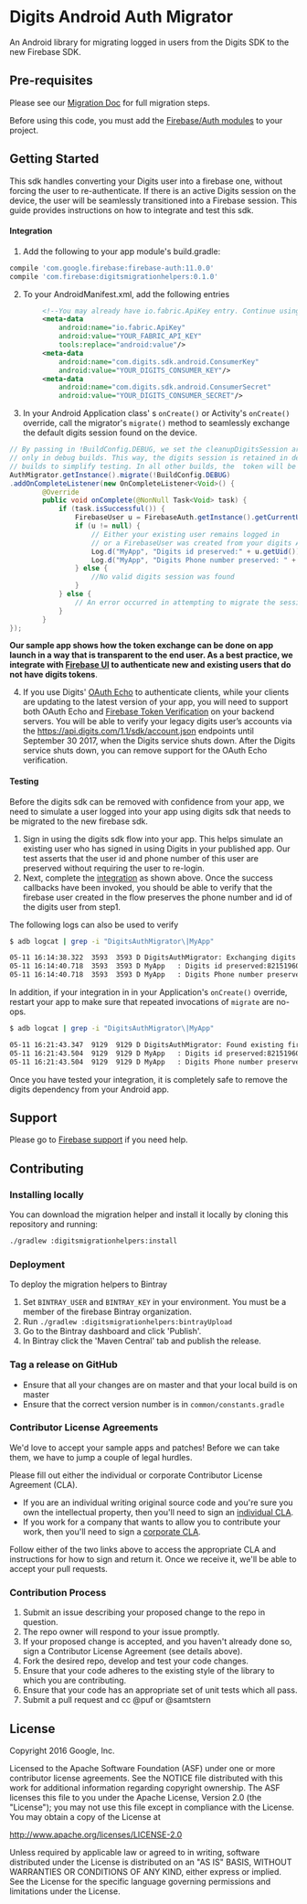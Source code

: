 # Digits Android Auth Migrator

An Android library for migrating logged in users from the Digits SDK to the new
Firebase SDK.

## Pre-requisites

Please see our [Migration Doc](https://firebase.google.com/support/guides/digits-android) for full migration steps. 

Before using this code, you must add the [Firebase/Auth modules](https://firebase.google.com/docs/auth/android/start/) to your project.

## Getting Started
This sdk handles converting your Digits user into a firebase one, without forcing the user to re-authenticate. If there is an active Digits session on the device, the user will be seamlessly transitioned into a Firebase session. 
This guide provides instructions on how to integrate and test this sdk.

#### Integration
1. Add the following to your app module's build.gradle:
  ```groovy
  compile 'com.google.firebase:firebase-auth:11.0.0'
  compile 'com.firebase:digitsmigrationhelpers:0.1.0'
  ```
2. To your AndroidManifest.xml, add the following entries
  ```xml
          <!--You may already have io.fabric.ApiKey entry. Continue using it -->
          <meta-data
              android:name="io.fabric.ApiKey"
              android:value="YOUR_FABRIC_API_KEY"
              tools:replace="android:value"/>
          <meta-data
              android:name="com.digits.sdk.android.ConsumerKey"
              android:value="YOUR_DIGITS_CONSUMER_KEY"/>
          <meta-data
              android:name="com.digits.sdk.android.ConsumerSecret"
              android:value="YOUR_DIGITS_CONSUMER_SECRET"/>
  ```
3. In your Android Application class' s `onCreate()` or Activity's `onCreate()` override, call the migrator's `migrate()` method to seamlessly exchange the default digits session found on the device.

  ```java
  // By passing in !BuildConfig.DEBUG, we set the cleanupDigitsSession arg to true 
  // only in debug builds. This way, the digits session is retained in debug 
  // builds to simplify testing. In all other builds, the  token will be deleted.
  AuthMigrator.getInstance().migrate(!BuildConfig.DEBUG)
  .addOnCompleteListener(new OnCompleteListener<Void>() {
          @Override
          public void onComplete(@NonNull Task<Void> task) {
              if (task.isSuccessful()) {
                  FirebaseUser u = FirebaseAuth.getInstance().getCurrentUser();
                  if (u != null) {
                      // Either your existing user remains logged in
                      // or a FirebaseUser was created from your digits Auth state.
                      Log.d("MyApp", "Digits id preserved:" + u.getUid());
                      Log.d("MyApp", "Digits Phone number preserved: " + u.getPhoneNumber());
                  } else {
                      //No valid digits session was found
                  }
              } else {
                  // An error occurred in attempting to migrate the session
              }
          }
  });
  ```
**Our sample app shows how the token exchange can be done on app launch in a way that is transparent to the end user. As a best practice, we integrate with [Firebase UI](https://github.com/firebase/FirebaseUI-Android) to authenticate new and existing users that do not have digits tokens**.

4. If you use Digits' [OAuth Echo](https://docs.fabric.io/android/digits/advanced-setup.html) to authenticate clients, while your clients are updating to the latest version of your app, you will need to support both OAuth Echo and [Firebase Token Verification](https://firebase.google.com/docs/auth/admin/verify-id-tokens) on your backend servers. You will be able to verify your legacy digits user’s accounts via the https://api.digits.com/1.1/sdk/account.json endpoints until September 30 2017, when the Digits service shuts down. After the Digits service shuts down, you can remove support for the OAuth Echo verification.

#### Testing
Before the digits sdk can be removed with confidence from your app, we need to simulate a user logged into your app using digits sdk that needs to be migrated to the new firebase sdk.

1. Sign in using the digits sdk flow into your app. This helps simulate an existing user who has signed in using Digits in your published app. Our test asserts that the user id and phone number of this user are preserved without requiring the user to re-login.
2. Next, complete the [integration](#integration) as shown above. Once the success callbacks have been invoked, you should be able to verify that the firebase user created in the flow preserves the phone number and id of the digits user from step1. 

  The following logs can also be used to verify
  ```bash
  $ adb logcat | grep -i "DigitsAuthMigrator\|MyApp"
  
  05-11 16:14:38.322  3593  3593 D DigitsAuthMigrator: Exchanging digits session
  05-11 16:14:40.718  3593  3593 D MyApp   : Digits id preserved:8215196027230
  05-11 16:14:40.718  3593  3593 D MyApp   : Digits Phone number preserved+14148981327
  
  ```
  
  In addition, if your integration in in your Application's `onCreate()` override, restart your app to make sure that repeated invocations of `migrate` are no-ops.
  
  ```bash
  $ adb logcat | grep -i "DigitsAuthMigrator\|MyApp"
  
  05-11 16:21:43.347  9129  9129 D DigitsAuthMigrator: Found existing firebase session. Skipping Exchange.
  05-11 16:21:43.504  9129  9129 D MyApp   : Digits id preserved:8215196027230
  05-11 16:21:43.504  9129  9129 D MyApp   : Digits Phone number preserved+14148981327
  ```

Once you have tested your integration, it is completely safe to remove the digits dependency from your Android app.

## Support

Please go to [Firebase support](https://firebase.google.com/support/) if you need help.

## Contributing

### Installing locally

You can download the migration helper and install it locally by cloning this
repository and running:

```bash
./gradlew :digitsmigrationhelpers:install
```

###  Deployment

To deploy the migration helpers to Bintray

  1. Set `BINTRAY_USER` and `BINTRAY_KEY` in your environment. You must
     be a member of the firebase Bintray organization.
  2. Run `./gradlew :digitsmigrationhelpers:bintrayUpload`
  3. Go to the Bintray dashboard and click 'Publish'.
  4. In Bintray click the 'Maven Central' tab and publish the release.

### Tag a release on GitHub

* Ensure that all your changes are on master and that your local build is on master
* Ensure that the correct version number is in `common/constants.gradle`

### Contributor License Agreements

We'd love to accept your sample apps and patches! Before we can take them, we
have to jump a couple of legal hurdles.

Please fill out either the individual or corporate Contributor License Agreement
(CLA).

  * If you are an individual writing original source code and you're sure you
    own the intellectual property, then you'll need to sign an
    [individual CLA](https://developers.google.com/open-source/cla/individual).
  * If you work for a company that wants to allow you to contribute your work,
    then you'll need to sign a
    [corporate CLA](https://developers.google.com/open-source/cla/corporate).

Follow either of the two links above to access the appropriate CLA and
instructions for how to sign and return it. Once we receive it, we'll be able to
accept your pull requests.

### Contribution Process

1. Submit an issue describing your proposed change to the repo in question.
1. The repo owner will respond to your issue promptly.
1. If your proposed change is accepted, and you haven't already done so, sign a
   Contributor License Agreement (see details above).
1. Fork the desired repo, develop and test your code changes.
1. Ensure that your code adheres to the existing style of the library to which
   you are contributing.
1. Ensure that your code has an appropriate set of unit tests which all pass.
1. Submit a pull request and cc @puf or @samtstern

License
-------

Copyright 2016 Google, Inc.

Licensed to the Apache Software Foundation (ASF) under one or more contributor
license agreements.  See the NOTICE file distributed with this work for
additional information regarding copyright ownership.  The ASF licenses this
file to you under the Apache License, Version 2.0 (the "License"); you may not
use this file except in compliance with the License.  You may obtain a copy of
the License at

http://www.apache.org/licenses/LICENSE-2.0

Unless required by applicable law or agreed to in writing, software
distributed under the License is distributed on an "AS IS" BASIS, WITHOUT
WARRANTIES OR CONDITIONS OF ANY KIND, either express or implied.  See the
License for the specific language governing permissions and limitations under
the License.
